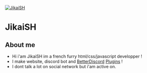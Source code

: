   <br />
    <p>
    <a href="https://jikaish.tk"><img src="https://cdn.discordapp.com/attachments/904320475742760980/906114263360348190/bannerjikai.gif" alt="JikaiSH" /></a>
  </p>

# JikaiSH

## About me
- Hi i'am JikaiSH im a french furry html/css/javascript developper !
- I make website, discord bot and [BetterDiscord](https://betterdiscord.app) [Plugins](https://github.com/JikaiSH/betterdiscordplugins) !
- I dont talk a lot on social network but i'am active on.
